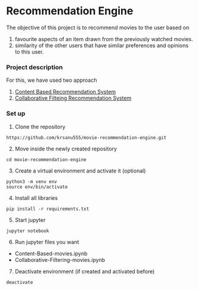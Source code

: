 # Recommendation Engine

The objective of this project is to recommend movies to the user based on
 1. favourite aspects of an item drawn from the previously watched movies.
 2. similarity of the other users that have similar preferences and opinions to this user.

### Project description
For this, we have used two approach
 1. [Content Based Recommendation System](https://github.com/krsanu555/movie-recommendation-engine/blob/master/Content-Based-movies.ipynb)
 2. [Collaborative Filteing Recommendation System](https://github.com/krsanu555/movie-recommendation-engine/blob/master/Collaborative-Filtering-movies.ipynb)

### Set up
1. Clone the repository
```
https://github.com/krsanu555/movie-recommendation-engine.git
```
2. Move inside the newly created repository
```
cd movie-recommendation-engine
```
3. Create a virtual environment and activate it (optional)
```
python3 -m venv env
source env/bin/activate
```
4. Install all libraries
```
pip install -r requirements.txt
```
5. Start jupyter
```
jupyter notebook
```
6. Run jupyter files you want
  - Content-Based-movies.ipynb
  - Collaborative-Filtering-movies.ipynb  
  
7. Deactivate environment (if created and activated before)
```
deactivate
```
